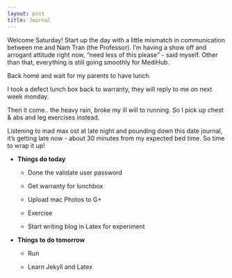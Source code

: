 ```yaml
---
layout: post
title: Journal
---
```


Welcome Saturday! Start up the day with a little mismatch in communication between me and Nam Tran (the Professor). I’m having a show off and arrogant attitude right now, “need less of this please” - said myself. Other than that, everything is still going smoothly for MediHub.

Back home and wait for my parents to have lunch.

I took a defect lunch box back to warranty, they will reply to me on next week monday.

Then it come.. the heavy rain, broke my ill will to running. So I pick up chest & abs and leg exercises instead.

Listening to mad max ost at late night and pounding down this date journal, it’s getting late now - about 30 minutes from my expected bed time. So time to wrap it up!

* **Things do today**

  * Done the validate user password

  * Get warranty for lunchbox

  * Upload mac Photos to G+

  * Exercise

  * Start writing blog in Latex for experiment

* **Things to do tomorrow**

  * Run

  * Learn Jekyll and Latex
